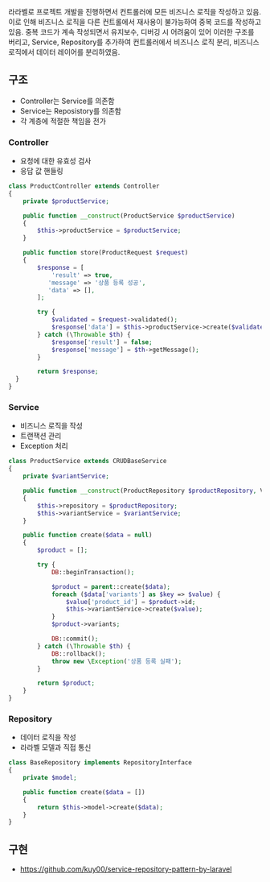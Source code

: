 라라벨로 프로젝트 개발을 진행하면서 컨트롤러에 모든 비즈니스 로직을 작성하고 있음.
이로 인해 비즈니스 로직을 다른 컨트롤에서 재사용이 불가능하여 중복 코드를 작성하고 있음.
중복 코드가 계속 작성되면서 유지보수, 디버깅 시 어려움이 있어 이러한 구조를 버리고,
Service, Repository를 추가하여 컨트롤러에서 비즈니스 로직 분리, 비즈니스 로직에서 데이터 레이어를 분리하였음.

## 구조
- Controller는 Service를 의존함
- Service는 Reposistory를 의존함
- 각 계층에 적절한 책임을 전가

### Controller
- 요청에 대한 유효성 검사 
- 응답 값 핸들링
```php
class ProductController extends Controller
{
    private $productService;

    public function __construct(ProductService $productService)
    {
        $this->productService = $productService;
    }

    public function store(ProductRequest $request)
    {
        $response = [
            'result' => true,
           'message' => '상품 등록 성공',
           'data' => [],
        ];

        try {
            $validated = $request->validated();
            $response['data'] = $this->productService->create($validated);
        } catch (\Throwable $th) {
            $response['result'] = false;
            $response['message'] = $th->getMessage();
        }

        return $response;
  }
}
```

### Service
- 비즈니스 로직을 작성
- 트랜잭션 관리
- Exception 처리
```php
class ProductService extends CRUDBaseService
{
    private $variantService;

    public function __construct(ProductRepository $productRepository, VariantService $variantService)
    {
        $this->repository = $productRepository;
        $this->variantService = $variantService;
    }

    public function create($data = null)
    {
        $product = [];

        try {
            DB::beginTransaction();

            $product = parent::create($data);
            foreach ($data['variants'] as $key => $value) {
                $value['product_id'] = $product->id;
                $this->variantService->create($value);
            }
            $product->variants;

            DB::commit();
        } catch (\Throwable $th) {
            DB::rollback();
            throw new \Exception('상품 등록 실패');
        }

        return $product;
    }
}
```

### Repository
- 데이터 로직을 작성
- 라라벨 모델과 직접 통신
```php
class BaseRepository implements RepositoryInterface
{
    private $model;

    public function create($data = [])
    {
        return $this->model->create($data);
    }
}
```

## 구현
- https://github.com/kuy00/service-repository-pattern-by-laravel